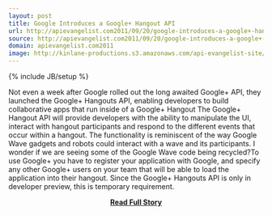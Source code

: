 ```yaml
---
layout: post
title: Google Introduces a Google+ Hangout API
url: http://apievangelist.com2011/09/20/google-introduces-a-google+-hangout-api/
source: http://apievangelist.com2011/09/20/google-introduces-a-google+-hangout-api/
domain: apievangelist.com2011
image: http://kinlane-productions.s3.amazonaws.com/api-evangelist-site/blog/google-plus-hangouts.png
---
```

{% include JB/setup %}<p>Not even a week after Google rolled out the long awaited Google+ API, they launched the Google+ Hangouts API, enabling developers to build collaborative apps that run inside of a Google+ Hangout The Google+ Hangout API will provide developers with the ability to manipulate the UI, interact with hangout participants and respond to the different events that occur within a hangout. The functionality is reminiscent of the way Google Wave gadgets and robots could interact with a wave and its participants. I wonder if we are seeing some of the Google Wave code being recycled?To use Google+ you have to register your application with Google, and specify any other Google+ users on your team that will be able to load the application into their hangout. Since the Google+ Hangouts API is only in developer preview, this is temporary requirement.</p>
<center><p><a href="http://apievangelist.com2011/09/20/google-introduces-a-google+-hangout-api/" style='padding:25px; font-sze:18px; font-weight: bold;'>Read Full Story</a></p></center>
